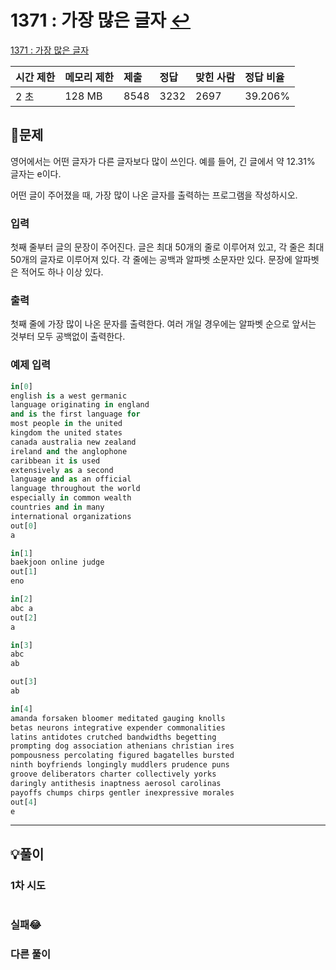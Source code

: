 # 1371 : 가장 많은 글자 [↩](../../acmicpc)

[1371 : 가장 많은 글자](https://www.acmicpc.net/problem/1371)

| 시간 제한 | 메모리 제한 | 제출 | 정답 | 맞힌 사람 | 정답 비율 |
| :-------- | :---------- | :--- | :--- | :-------- | :-------- |
| 2 초      | 128 MB      | 8548 | 3232 | 2697      | 39.206%   |

## 📝문제

영어에서는 어떤 글자가 다른 글자보다 많이 쓰인다. 예를 들어, 긴 글에서 약 12.31% 글자는 e이다.

어떤 글이 주어졌을 때, 가장 많이 나온 글자를 출력하는 프로그램을 작성하시오.

### 입력

첫째 줄부터 글의 문장이 주어진다. 글은 최대 50개의 줄로 이루어져 있고, 각 줄은 최대 50개의 글자로 이루어져 있다. 각 줄에는 공백과 알파벳 소문자만 있다. 문장에 알파벳은 적어도 하나 이상 있다.

### 출력

첫째 줄에 가장 많이 나온 문자를 출력한다. 여러 개일 경우에는 알파벳 순으로 앞서는 것부터 모두 공백없이 출력한다.

### 예제 입력

```python
in[0]
english is a west germanic
language originating in england
and is the first language for
most people in the united
kingdom the united states
canada australia new zealand
ireland and the anglophone
caribbean it is used
extensively as a second
language and as an official
language throughout the world
especially in common wealth
countries and in many
international organizations
out[0]
a

in[1]
baekjoon online judge
out[1]
eno

in[2]
abc a
out[2]
a

in[3]
abc
ab

out[3]
ab

in[4]
amanda forsaken bloomer meditated gauging knolls
betas neurons integrative expender commonalities
latins antidotes crutched bandwidths begetting
prompting dog association athenians christian ires
pompousness percolating figured bagatelles bursted
ninth boyfriends longingly muddlers prudence puns
groove deliberators charter collectively yorks
daringly antithesis inaptness aerosol carolinas
payoffs chumps chirps gentler inexpressive morales
out[4]
e
```

---

## 💡풀이
### 1차 시도

```python

```

### 실패😂

### 다른 풀이
> 
```python

```
